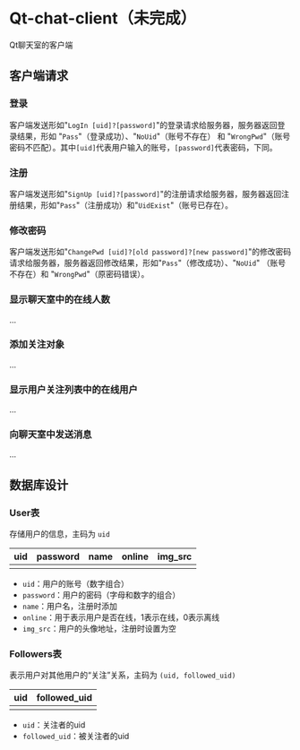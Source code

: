 # Qt-chat-client（未完成）
Qt聊天室的客户端

## 客户端请求

### 登录

客户端发送形如"`LogIn [uid]?[password]`"的登录请求给服务器，服务器返回登录结果，形如 "`Pass`"（登录成功）、"`NoUid`"（账号不存在） 和 "`WrongPwd`"（账号密码不匹配）。其中`[uid]`代表用户输入的账号，`[password]`代表密码，下同。

### 注册

客户端发送形如"`SignUp [uid]?[password]`"的注册请求给服务器，服务器返回注册结果，形如"`Pass`"（注册成功）和"`UidExist`"（账号已存在）。

### 修改密码

客户端发送形如"`ChangePwd [uid]?[old password]?[new password]`"的修改密码请求给服务器，服务器返回修改结果，形如"`Pass`"（修改成功）、"`NoUid`" （账号不存在）和 "`WrongPwd`"（原密码错误）。

### 显示聊天室中的在线人数

...

### 添加关注对象

...

### 显示用户关注列表中的在线用户

...

### 向聊天室中发送消息

...

## 数据库设计

### User表

存储用户的信息，主码为 `uid`

| uid  | password | name | online | img_src |
| ---- | -------- | ---- | ------ | ------- |
|      |          |      |        |         |

- `uid`：用户的账号（数字组合）
- `password`：用户的密码（字母和数字的组合）
- `name`：用户名，注册时添加
- `online`：用于表示用户是否在线，1表示在线，0表示离线
- `img_src`：用户的头像地址，注册时设置为空

### Followers表

表示用户对其他用户的“关注”关系，主码为 `(uid, followed_uid)`

| uid  | followed_uid |
| ---- | ------------ |
|      |              |

- `uid`：关注者的uid
- `followed_uid`：被关注者的uid
